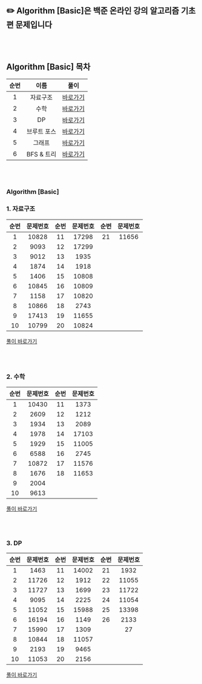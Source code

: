 ## ✏️ Algorithm [Basic]은 백준 온라인 강의 알고리즘 기초편 문제입니다

<br/> <br/> 

  
## Algorithm [Basic] 목차
|순번|이름|풀이|
|:-:|:--------------------:|:---------------:|
|1|자료구조|[바로가기](https://luz315.tistory.com/category/%EB%B0%B1%EC%A4%80%20%EC%95%8C%EA%B3%A0%EB%A6%AC%EC%A6%98%20%EA%B8%B0%EC%B4%88/%5B1%5D%20%EC%9E%90%EB%A3%8C%EA%B5%AC%EC%A1%B0)|
|2|수학|[바로가기](https://luz315.tistory.com/category/%EB%B0%B1%EC%A4%80%20%EC%95%8C%EA%B3%A0%EB%A6%AC%EC%A6%98%20%EA%B8%B0%EC%B4%88/%5B2%5D%20%EC%88%98%ED%95%99)|
|3|DP|[바로가기](https://luz315.tistory.com/category/%EB%B0%B1%EC%A4%80%20%EC%95%8C%EA%B3%A0%EB%A6%AC%EC%A6%98%20%EA%B8%B0%EC%B4%88/%5B3%5D%20%EB%8F%99%EC%A0%81%20%ED%94%84%EB%A1%9C%EA%B7%B8%EB%9E%98%EB%B0%8D)|
|4|브루트 포스|[바로가기](https://luz315.tistory.com/category/%EB%B0%B1%EC%A4%80%20%EC%95%8C%EA%B3%A0%EB%A6%AC%EC%A6%98%20%EA%B8%B0%EC%B4%88/%5B4%5D%20%EB%B8%8C%EB%A3%A8%ED%8A%B8%20%ED%8F%AC%EC%8A%A4)|
|5|그래프|[바로가기](https://luz315.tistory.com/category/%EB%B0%B1%EC%A4%80%20%EC%95%8C%EA%B3%A0%EB%A6%AC%EC%A6%98%20%EA%B8%B0%EC%B4%88/%5B5%5D%20%EA%B7%B8%EB%9E%98%ED%94%84)|
|6|BFS & 트리|[바로가기](https://luz315.tistory.com/category/%EB%B0%B1%EC%A4%80%20%EC%95%8C%EA%B3%A0%EB%A6%AC%EC%A6%98%20%EA%B8%B0%EC%B4%88/%5B6%5D%20BFS%20%26%20%ED%8A%B8%EB%A6%AC)|


<br/> <br/> 
  
### Algorithm [Basic] 
###  1. 자료구조

|순번|문제번호|순번|문제번호|순번|문제번호|                                   
|:-:|:--------------------:|:-:|:--------------------:|:-:|:--------------------:|
|1|10828|11|17298|21|11656|
|2|9093|12|17299|
|3|9012|13|1935|
|4|1874|14|1918|
|5|1406|15|10808|
|6|10845|16|10809|
|7|1158|17|10820|
|8|10866|18|2743|
|9|17413|19|11655|
|10|10799|20|10824|

[풀이 바로가기](https://luz315.tistory.com/category/%EB%B0%B1%EC%A4%80%20%EC%95%8C%EA%B3%A0%EB%A6%AC%EC%A6%98%20%EA%B8%B0%EC%B4%88/%5B1%5D%20%EC%9E%90%EB%A3%8C%EA%B5%AC%EC%A1%B0)


<br/> <br/> 

###  2. 수학

|순번|문제번호|순번|문제번호|                               
|:-:|:--------------------:|:-:|:--------------------:|
|1|10430|11|1373|
|2|2609|12|1212|
|3|1934|13|2089|
|4|1978|14|17103|
|5|1929|15|11005|
|6|6588|16|2745|
|7|10872|17|11576|
|8|1676|18|11653|
|9|2004|
|10|9613|

[풀이 바로가기](https://luz315.tistory.com/category/%EB%B0%B1%EC%A4%80%20%EC%95%8C%EA%B3%A0%EB%A6%AC%EC%A6%98%20%EA%B8%B0%EC%B4%88/%5B2%5D%20%EC%88%98%ED%95%99)


<br/> <br/> 

###  3. DP

|순번|문제번호|순번|문제번호|순번|문제번호|    
|:-:|:--------------------:|:-:|:--------------------:|:-:|:--------------------:|
|1|1463|11|14002|21|1932|
|2|11726|12|1912|22|11055|
|3|11727|13|1699|23|11722|
|4|9095|14|2225|24|11054|
|5|11052|15|15988|25|13398|
|6|16194|16|1149|26|2133|
|7|15990|17|1309||27|17404|
|8|10844|18|11057|
|9|2193|19|9465|
|10|11053|20|2156|

[풀이 바로가기](https://luz315.tistory.com/category/%EB%B0%B1%EC%A4%80%20%EC%95%8C%EA%B3%A0%EB%A6%AC%EC%A6%98%20%EA%B8%B0%EC%B4%88/%5B3%5D%20%EB%8F%99%EC%A0%81%20%ED%94%84%EB%A1%9C%EA%B7%B8%EB%9E%98%EB%B0%8D)
